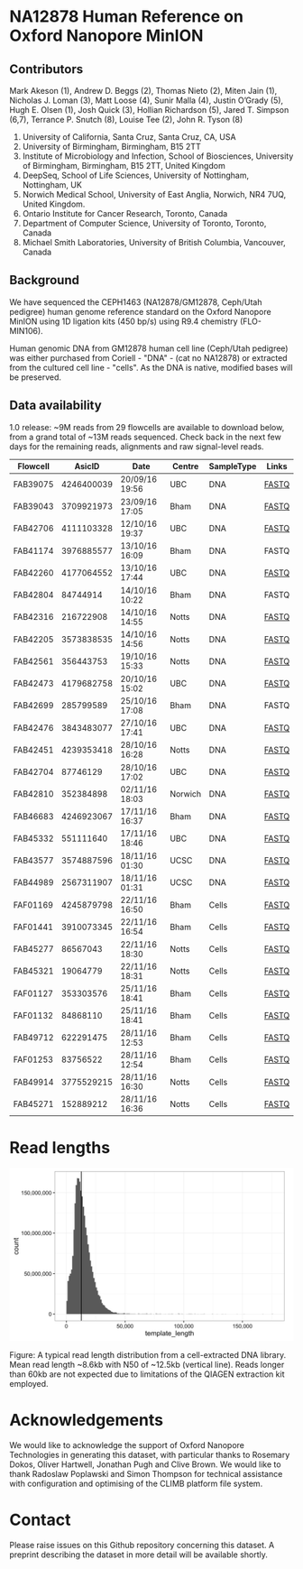 # NA12878 Human Reference on Oxford Nanopore MinION

## Contributors

Mark Akeson (1), Andrew D. Beggs (2), Thomas Nieto (2), Miten Jain (1), Nicholas J. Loman (3), Matt Loose (4), Sunir Malla (4), Justin O’Grady (5), Hugh E. Olsen (1), Josh Quick (3), Hollian Richardson (5), Jared T. Simpson (6,7), Terrance P. Snutch (8), Louise Tee (2), John R. Tyson (8)

   1. University of California, Santa Cruz, Santa Cruz, CA, USA
   2. University of Birmingham, Birmingham, B15 2TT
   3. Institute of Microbiology and Infection, School of Biosciences, University of Birmingham, Birmingham, B15 2TT, United Kingdom
   4. DeepSeq, School of Life Sciences, University of Nottingham, Nottingham, UK
   5. Norwich Medical School, University of East Anglia, Norwich, NR4 7UQ, United Kingdom.
   6. Ontario Institute for Cancer Research, Toronto, Canada
   7. Department of Computer Science, University of Toronto, Toronto, Canada
   8. Michael Smith Laboratories, University of British Columbia, Vancouver, Canada

## Background

We have sequenced the CEPH1463 (NA12878/GM12878, Ceph/Utah pedigree) human genome reference standard on the Oxford Nanopore MinION using 1D ligation kits (450 bp/s) using R9.4 chemistry (FLO-MIN106).

Human genomic DNA from GM12878 human cell line (Ceph/Utah pedigree) was either purchased from Coriell - "DNA" - (cat no NA12878) or extracted from the cultured cell line - "cells".  As the DNA is native, modified bases will be preserved.

## Data availability

1.0 release: ~9M reads from 29 flowcells are available to download below, from a grand total of ~13M reads sequenced. Check back in the next few days for the remaining reads, alignments and raw signal-level reads.

| Flowcell | AsicID     | Date           | Centre  | SampleType | Links                                                                          | 
|----------|------------|----------------|---------|------------|--------------------------------------------------------------------------------| 
| FAB39075 | 4246400039 | 20/09/16 19:56 | UBC     | DNA        | [FASTQ](http://s3.climb.ac.uk/nanopore-human-wgs/4246400039-FAB39075.fastq.gz) | 
| FAB39043 | 3709921973 | 23/09/16 17:05 | Bham    | DNA        | [FASTQ](http://s3.climb.ac.uk/nanopore-human-wgs/3709921973-FAB39043.fastq.gz) | 
| FAB42706 | 4111103328 | 12/10/16 19:37 | UBC     | DNA        | [FASTQ](http://s3.climb.ac.uk/nanopore-human-wgs/4111103328-FAB42706.fastq.gz) | 
| FAB41174 | 3976885577 | 13/10/16 16:09 | Bham    | DNA        | FASTQ |
| FAB42260 | 4177064552 | 13/10/16 17:44 | UBC     | DNA        | [FASTQ](http://s3.climb.ac.uk/nanopore-human-wgs/4177064552-FAB42260.fastq.gz) | 
| FAB42804 | 84744914   | 14/10/16 10:22 | Bham    | DNA        | FASTQ |
| FAB42316 | 216722908  | 14/10/16 14:55 | Notts   | DNA        | [FASTQ](http://s3.climb.ac.uk/nanopore-human-wgs/216722908-FAB42316.fastq.gz)  | 
| FAB42205 | 3573838535 | 14/10/16 14:56 | Notts   | DNA        | [FASTQ](http://s3.climb.ac.uk/nanopore-human-wgs/3573838535-FAB42205.fastq.gz) | 
| FAB42561 | 356443753  | 19/10/16 15:33 | Notts   | DNA        | [FASTQ](http://s3.climb.ac.uk/nanopore-human-wgs/356443753-FAB42561.fastq.gz)  | 
| FAB42473 | 4179682758 | 20/10/16 15:02 | UBC     | DNA        | [FASTQ](http://s3.climb.ac.uk/nanopore-human-wgs/4179682758-FAB42473.fastq.gz) | 
| FAB42699 | 285799589  | 25/10/16 17:08 | Bham    | DNA        | FASTQ | 
| FAB42476 | 3843483077 | 27/10/16 17:41 | UBC     | DNA        | [FASTQ](http://s3.climb.ac.uk/nanopore-human-wgs/3843483077-FAB42476.fastq.gz) | 
| FAB42451 | 4239353418 | 28/10/16 16:28 | Notts   | DNA        | [FASTQ](http://s3.climb.ac.uk/nanopore-human-wgs/4239353418-FAB42451.fastq.gz) | 
| FAB42704 | 87746129   | 28/10/16 17:02 | UBC     | DNA        | [FASTQ](http://s3.climb.ac.uk/nanopore-human-wgs/87746129-FAB42704.fastq.gz)   | 
| FAB42810 | 352384898  | 02/11/16 18:03 | Norwich | DNA        | [FASTQ](http://s3.climb.ac.uk/nanopore-human-wgs/352384898-FAB42810.fastq.gz)  | 
| FAB46683 | 4246923067 | 17/11/16 16:37 | Bham    | DNA        | [FASTQ](http://s3.climb.ac.uk/nanopore-human-wgs/4246923067-FAB46683.fastq.gz) | 
| FAB45332 | 551111640  | 17/11/16 18:46 | UBC     | DNA        | [FASTQ](http://s3.climb.ac.uk/nanopore-human-wgs/551111640-FAB45332.fastq.gz)  | 
| FAB43577 | 3574887596 | 18/11/16 01:30 | UCSC    | DNA        | [FASTQ](http://s3.climb.ac.uk/nanopore-human-wgs/3574887596-FAB43577.fastq.gz) | 
| FAB44989 | 2567311907 | 18/11/16 01:31 | UCSC    | DNA        | [FASTQ](http://s3.climb.ac.uk/nanopore-human-wgs/2567311907-FAB44989.fastq.gz) | 
| FAF01169 | 4245879798 | 22/11/16 16:50 | Bham    | Cells      | [FASTQ](http://s3.climb.ac.uk/nanopore-human-wgs/4245879798-FAF01169.fastq.gz) | 
| FAF01441 | 3910073345 | 22/11/16 16:54 | Bham    | Cells      | [FASTQ](http://s3.climb.ac.uk/nanopore-human-wgs/3910073345-FAF01441.fastq.gz) | 
| FAB45277 | 86567043   | 22/11/16 18:30 | Notts   | Cells      | [FASTQ](http://s3.climb.ac.uk/nanopore-human-wgs/86567043-FAB45277.fastq.gz)   | 
| FAB45321 | 19064779   | 22/11/16 18:31 | Notts   | Cells      | [FASTQ](http://s3.climb.ac.uk/nanopore-human-wgs/19064779-FAB45321.fastq.gz)   | 
| FAF01127 | 353303576  | 25/11/16 18:41 | Bham    | Cells      | [FASTQ](http://s3.climb.ac.uk/nanopore-human-wgs/353303576-FAF01127.fastq.gz)  | 
| FAF01132 | 84868110   | 25/11/16 18:41 | Bham    | Cells      | [FASTQ](http://s3.climb.ac.uk/nanopore-human-wgs/84868110-FAF01132.fastq.gz)   | 
| FAB49712 | 622291475  | 28/11/16 12:53 | Bham    | Cells      | [FASTQ](http://s3.climb.ac.uk/nanopore-human-wgs/622291475-FAB49712.fastq.gz)  | 
| FAF01253 | 83756522   | 28/11/16 12:54 | Bham    | Cells      | [FASTQ](http://s3.climb.ac.uk/nanopore-human-wgs/83756522-FAF01253.fastq.gz)   | 
| FAB49914 | 3775529215 | 28/11/16 16:30 | Notts   | Cells      | [FASTQ](http://s3.climb.ac.uk/nanopore-human-wgs/3775529215-FAB49914.fastq.gz) | 
| FAB45271 | 152889212  | 28/11/16 16:36 | Notts   | Cells      | [FASTQ](http://s3.climb.ac.uk/nanopore-human-wgs/152889212-FAB45271.fastq.gz)  | 

# Read lengths

![Cellular library read length distribution](cells_readlength.png)

Figure: A typical read length distribution from a cell-extracted DNA library. Mean read length ~8.6kb with N50 of ~12.5kb (vertical line). Reads longer than 60kb are not expected due to limitations of the QIAGEN extraction kit employed.

# Acknowledgements

We would like to acknowledge the support of Oxford Nanopore Technologies in generating this dataset, with particular thanks to Rosemary Dokos, Oliver Hartwell, Jonathan Pugh and Clive Brown. We would like to thank Radoslaw Poplawski and Simon Thompson for technical assistance with configuration and optimising of the CLIMB platform file system.

# Contact

Please raise issues on this Github repository concerning this dataset. A preprint describing the dataset in more detail will be available shortly.

